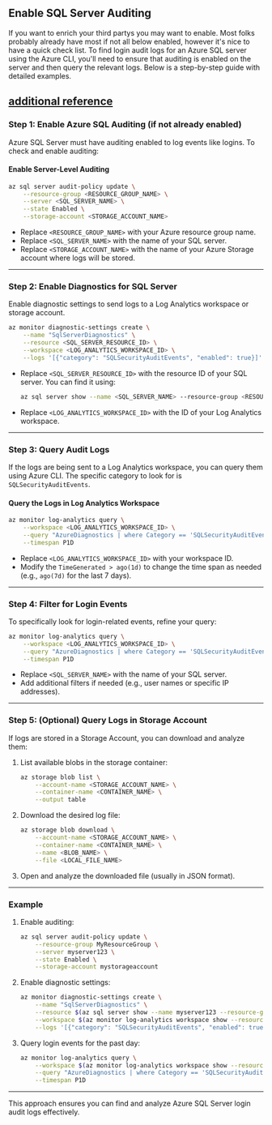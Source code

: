 ## Enable SQL Server Auditing
If you want to enrich your third partys you may want to enable. Most folks probably already have most if not all below enabled, however it's nice to have a quick check list.
To find login audit logs for an Azure SQL server using the Azure CLI, you'll need to ensure that auditing is enabled on the server and then query the relevant logs. Below is a step-by-step guide with detailed examples.

[additional reference](https://learn.microsoft.com/en-us/sql/relational-databases/system-catalog-views/sys-event-log-azure-sql-database?view=azuresqldb-current)
---

### **Step 1: Enable Azure SQL Auditing (if not already enabled)**

Azure SQL Server must have auditing enabled to log events like logins. To check and enable auditing:

#### Enable Server-Level Auditing
```bash
az sql server audit-policy update \
    --resource-group <RESOURCE_GROUP_NAME> \
    --server <SQL_SERVER_NAME> \
    --state Enabled \
    --storage-account <STORAGE_ACCOUNT_NAME>
```

- Replace `<RESOURCE_GROUP_NAME>` with your Azure resource group name.
- Replace `<SQL_SERVER_NAME>` with the name of your SQL server.
- Replace `<STORAGE_ACCOUNT_NAME>` with the name of your Azure Storage account where logs will be stored.

---

### **Step 2: Enable Diagnostics for SQL Server**

Enable diagnostic settings to send logs to a Log Analytics workspace or storage account.

```bash
az monitor diagnostic-settings create \
    --name "SqlServerDiagnostics" \
    --resource <SQL_SERVER_RESOURCE_ID> \
    --workspace <LOG_ANALYTICS_WORKSPACE_ID> \
    --logs '[{"category": "SQLSecurityAuditEvents", "enabled": true}]'
```

- Replace `<SQL_SERVER_RESOURCE_ID>` with the resource ID of your SQL server. You can find it using:
  ```bash
  az sql server show --name <SQL_SERVER_NAME> --resource-group <RESOURCE_GROUP_NAME> --query id -o tsv
  ```
- Replace `<LOG_ANALYTICS_WORKSPACE_ID>` with the ID of your Log Analytics workspace.

---

### **Step 3: Query Audit Logs**

If the logs are being sent to a Log Analytics workspace, you can query them using Azure CLI. The specific category to look for is `SQLSecurityAuditEvents`.

#### Query the Logs in Log Analytics Workspace
```bash
az monitor log-analytics query \
    --workspace <LOG_ANALYTICS_WORKSPACE_ID> \
    --query "AzureDiagnostics | where Category == 'SQLSecurityAuditEvents' and TimeGenerated > ago(1d)" \
    --timespan P1D
```

- Replace `<LOG_ANALYTICS_WORKSPACE_ID>` with your workspace ID.
- Modify the `TimeGenerated > ago(1d)` to change the time span as needed (e.g., `ago(7d)` for the last 7 days).

---

### **Step 4: Filter for Login Events**

To specifically look for login-related events, refine your query:

```bash
az monitor log-analytics query \
    --workspace <LOG_ANALYTICS_WORKSPACE_ID> \
    --query "AzureDiagnostics | where Category == 'SQLSecurityAuditEvents' and LogicalServerName_s == '<SQL_SERVER_NAME>' and EventPrimaryName_s == 'Login' and TimeGenerated > ago(1d)" \
    --timespan P1D
```

- Replace `<SQL_SERVER_NAME>` with the name of your SQL server.
- Add additional filters if needed (e.g., user names or specific IP addresses).

---

### **Step 5: (Optional) Query Logs in Storage Account**

If logs are stored in a Storage Account, you can download and analyze them:

1. List available blobs in the storage container:
   ```bash
   az storage blob list \
       --account-name <STORAGE_ACCOUNT_NAME> \
       --container-name <CONTAINER_NAME> \
       --output table
   ```

2. Download the desired log file:
   ```bash
   az storage blob download \
       --account-name <STORAGE_ACCOUNT_NAME> \
       --container-name <CONTAINER_NAME> \
       --name <BLOB_NAME> \
       --file <LOCAL_FILE_NAME>
   ```

3. Open and analyze the downloaded file (usually in JSON format).

---

### Example

1. Enable auditing:
   ```bash
   az sql server audit-policy update \
       --resource-group MyResourceGroup \
       --server myserver123 \
       --state Enabled \
       --storage-account mystorageaccount
   ```

2. Enable diagnostic settings:
   ```bash
   az monitor diagnostic-settings create \
       --name "SqlServerDiagnostics" \
       --resource $(az sql server show --name myserver123 --resource-group MyResourceGroup --query id -o tsv) \
       --workspace $(az monitor log-analytics workspace show --resource-group MyResourceGroup --name MyLogWorkspace --query customerId -o tsv) \
       --logs '[{"category": "SQLSecurityAuditEvents", "enabled": true}]'
   ```

3. Query login events for the past day:
   ```bash
   az monitor log-analytics query \
       --workspace $(az monitor log-analytics workspace show --resource-group MyResourceGroup --name MyLogWorkspace --query customerId -o tsv) \
       --query "AzureDiagnostics | where Category == 'SQLSecurityAuditEvents' and LogicalServerName_s == 'myserver123' and EventPrimaryName_s == 'Login' and TimeGenerated > ago(1d)" \
       --timespan P1D
   ```

---

This approach ensures you can find and analyze Azure SQL Server login audit logs effectively.

